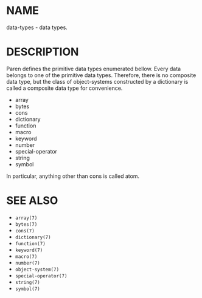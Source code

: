 # NAME
data-types - data types.

# DESCRIPTION
Paren defines the primitive data types enumerated bellow. Every data belongs to one of the primitive data types. Therefore, there is no composite data type, but the class of object-systems constructed by a dictionary is called a composite data type for convenience.

- array
- bytes
- cons
- dictionary
- function
- macro
- keyword
- number
- special-operator
- string
- symbol

In particular, anything other than cons is called atom.

# SEE ALSO
- `array(7)`
- `bytes(7)`
- `cons(7)`
- `dictionary(7)`
- `function(7)`
- `keyword(7)`
- `macro(7)`
- `number(7)`
- `object-system(7)`
- `special-operator(7)`
- `string(7)`
- `symbol(7)`
